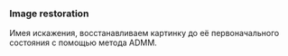 ### Image restoration
Имея искажения, восстанавливаем картинку до её первоначального состояния с помощью метода ADMM.
